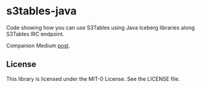 # s3tables-java
Code showing how you can use S3Tables using Java Iceberg libraries along S3Tables IRC endpoint. 

Companion Medium [post](https://medium.com/@neuw84/using-s3-tables-with-iceberg-java-api-1f9c8bbf630b).

## License

This library is licensed under the MIT-0 License. See the LICENSE file.
